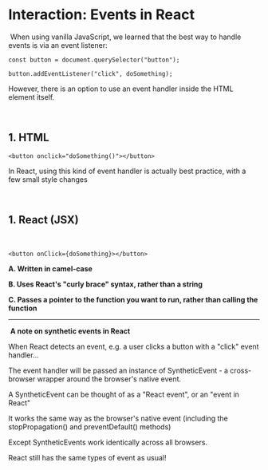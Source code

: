 # Interaction: Events in React

​
When using vanilla JavaScript, we learned that the best way to handle events is via an event listener:

```JS
const button = document.querySelector("button");

button.addEventListener("click", doSomething);
```

However, there is an option to use an event handler inside the HTML element itself.


​

## 1. HTML

```JS
<button onclick="doSomething()"></button>
```

In React, using this kind of event handler is actually best practice, with a few small style changes

​

## 1. React (JSX)

​

```JS
<button onClick={doSomething}></button>
```

**A. Written in camel-case**

**B. Uses React's "curly brace" syntax, rather than a string**

**C. Passes a pointer to the function you want to run, rather than calling the function**
​

---

​
**A note on synthetic events in React**
​

When React detects an event, e.g. a user clicks a button with a "click" event handler...

The event handler will be passed an instance of SyntheticEvent - a cross-browser wrapper around the browser's native event.

A SyntheticEvent can be thought of as a "React event", or an "event in React"

It works the same way as the browser's native event (including the stopPropagation() and preventDefault() methods)

Except SyntheticEvents work identically across all browsers.

React still has the same types of event as usual!
​
​


